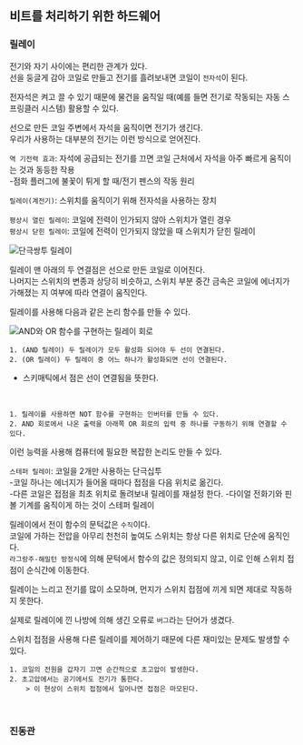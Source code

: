  ## 비트를 처리하기 위한 하드웨어

### 릴레이

전기와 자기 사이에는 편리한 관계가 있다. <br>
선을 둥글게 감아 코일로 만들고 전기를 흘려보내면 코일이 `전자석`이 된다.

전자석은 켜고 끌 수 있기 때문에 물건을 움직일 때(예를 들면 전기로 작동되는 자동 스프링클러 시스템) 활용할 수 있다.

선으로 만든 코일 주변에서 자석을 움직이면 전기가 생긴다. <br>
우리가 사용하는 대부분의 전기는 이런 방식으로 얻어진다.

`역 기전력 효과`: 자석에 공급되는 전기를 끄면 코일 근처에서 자석을 아주 빠르게 움직이는 것과 동등한 작용 <br>
-점화 플러그에 불꽃이 튀게 할 때/전기 펜스의 작동 원리

`릴레이(계전기)`: 스위치를 움직이기 위해 전자석을 사용하는 장치

`평상시 열린 릴레이`: 코일에 전력이 인가되지 않아 스위치가 열린 경우 <br>
`평상시 닫힌 릴레이`: 코일에 전력이 인가되지 않았을 때 스위치가 닫힌 릴레이

![단극쌍투 릴레이](https://images.velog.io/images/dydaks7878/post/92f7f1fb-517f-48c3-92e3-e7cc6bbb8039/image.png)

릴레이 맨 아래의 두 연결점은 선으로 만든 코일로 이어진다. <br>
나머지는 스위치의 변종과 상당히 비슷하고, 스위치 부분 중간 금속은 코일에 에너지가 가해졌는 지 여부에 따라 연결이 움직인다.

릴레이를 사용해 다음과 같은 논리 함수를 만들 수 있다.

![AND와 OR 함수를 구현하는 릴레이 회로](https://velog.velcdn.com/images%2Fraed123456%2Fpost%2Ff8ea2cae-dfbf-43ab-bbe8-d4c8f82ed941%2F20220104_154229.jpg)

```
1. (AND 릴레이) 두 릴레이가 모두 활성화 되어야 두 선이 연결된다.
2. (OR 릴레이) 두 릴레이 중 어느 하나가 활성화되면 선이 연결된다.
```
* 스키매틱에서 점은 선이 연결됨을 뜻한다.

<br>

```
1. 릴레이를 사용하면 NOT 함수를 구현하는 인버터를 만들 수 있다.
2. AND 회로에서 나온 출력을 아래쪽 OR 회로의 입력 중 하나를 구동하기 위해 연결할 수 있다.
```

이런 능력을 사용해 컴퓨터에 필요한 복잡한 논리도 만들 수 있다.

`스테퍼 릴레이`: 코일을 2개만 사용하는 단극십투 <br>
-코일 하나는 에너지가 들어올 때마다 접점을 다음 위치로 옮긴다. <br>
-다른 코일은 접점을 최초 위치로 돌려보내 릴레이를 재설정 한다.
-다이얼 전화기와 핀볼 기계를 움직이게 하는 것이 스테퍼 릴레이

릴레이에서 전이 함수의 문턱값은 `수직`이다. <br>
코일에 가하는 전압을 아무리 천천히 높여도 스위치는 항상 다른 위치로 단순에 움직인다. <br>
`라그랑주-해밀턴 방정식`에 의해 문턱에서 함수의 값은 정의되지 않고, 이로 인해 스위치 접점이 순식간에 이동한다.

릴레이는 느리고 전기를 많이 소모하며, 먼지가 스위치 접점에 끼게 되면 제대로 작동하지 못한다.

실제로 릴레이에 낀 나방에 의해 생긴 오류로 `버그`라는 단어가 생겼다.

스위치 접점을 사용해 다른 릴레이를 제어하기 때문에 다른 재미있는 문제도 발생할 수 있다.

```
1. 코일의 전원을 갑자기 끄면 순간적으로 초고압이 발생한다.
2. 초고압에서는 공기에서도 전기가 통한다.
    > 이 현상이 스위치 접점에서 일어나면 접점은 마모된다.
```

<br>

### 진동관